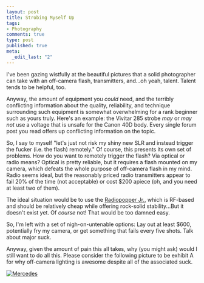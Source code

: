 ```yaml
--- 
layout: post
title: Strobing Myself Up
tags: 
- Photography
comments: true
type: post
published: true
meta: 
  _edit_last: "2"
---
```

I've been gazing wistfully at the beautiful pictures that a solid photographer can take with an off-camera flash, transmitters, and...oh yeah, talent. Talent tends to be helpful, too.

Anyway, the amount of equipment you <em>could</em> need, and the terribly conflicting information about the quality, reliability, and technique surrounding such equipment is somewhat overwhelming for a rank beginner such as yours truly. Here's an example: the Vivitar 285 strobe <em>may</em> or <em>may not</em> use a voltage that is unsafe for the Canon 40D body. Every single forum post you read offers up conflicting information on the topic. 

So, I say to myself "let's just not risk my shiny new SLR and instead trigger the fucker (i.e. the flash) remotely." Of course, this presents its own set of problems. How do you want to remotely trigger the flash? Via optical or radio means? Optical is pretty reliable, but it requires a flash mounted on my camera, which defeats the whole purpose of off-camera flash in my mind. Radio seems ideal, but the reasonably priced radio transmitters appear to fail 20% of the time (not acceptable) or cost $200 apiece (oh, and you need at least two of them).

The ideal situation would be to use the <a href="http://www.radiopopper.com/">Radiopopper Jr.</a>, which is RF-based and should be relatively cheap while offering rock-solid stability...But it doesn't exist yet. Of <em>course</em> not! That would be too damned easy.

So, I'm left with a set of nigh-on-untenable options: Lay out at least $600, potentially fry my camera, or get something that fails every five shots. Talk about major suck. 

Anyway, given the amount of pain this all takes, why (you might ask) would I still want to do all this. Please consider the following picture to be exhibit A for why off-camera lighting is awesome despite all of the associated suck.

<a href="http://www.flickr.com/photos/7211625@N06/462135050/"><img src="http://farm1.static.flickr.com/201/462135050_13c591bff2_m.jpg" alt="Mercedes" /></a>
